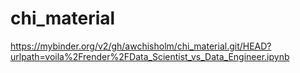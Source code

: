 # chi_material

https://mybinder.org/v2/gh/awchisholm/chi_material.git/HEAD?urlpath=voila%2Frender%2FData_Scientist_vs_Data_Engineer.ipynb
